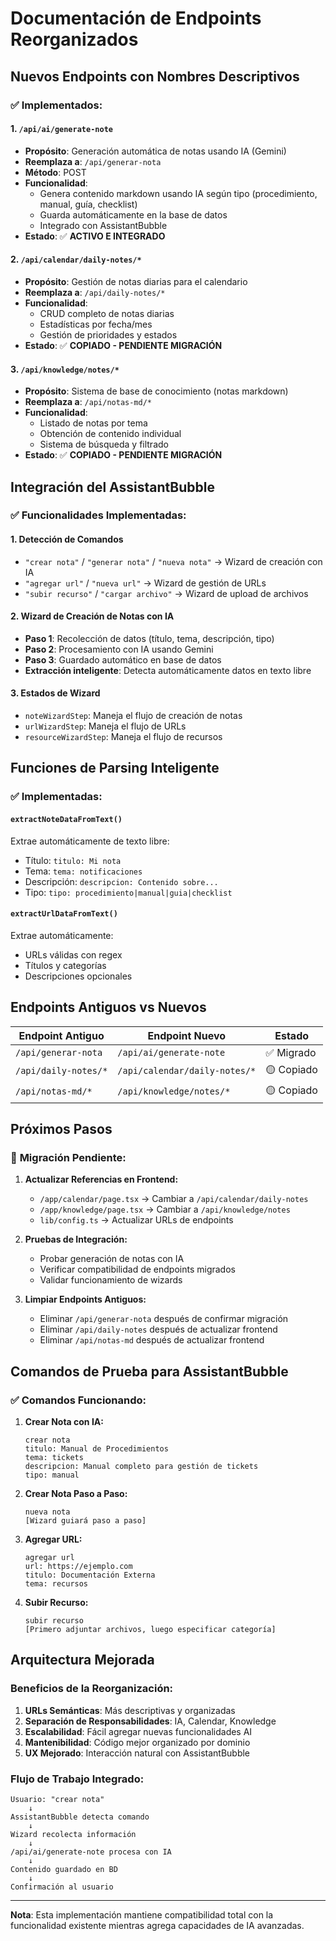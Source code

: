 # Documentación de Endpoints Reorganizados

## Nuevos Endpoints con Nombres Descriptivos

### ✅ **Implementados:**

#### 1. `/api/ai/generate-note` 
- **Propósito**: Generación automática de notas usando IA (Gemini)
- **Reemplaza a**: `/api/generar-nota`
- **Método**: POST
- **Funcionalidad**: 
  - Genera contenido markdown usando IA según tipo (procedimiento, manual, guía, checklist)
  - Guarda automáticamente en la base de datos
  - Integrado con AssistantBubble
- **Estado**: ✅ **ACTIVO E INTEGRADO**

#### 2. `/api/calendar/daily-notes/*`
- **Propósito**: Gestión de notas diarias para el calendario
- **Reemplaza a**: `/api/daily-notes/*`
- **Funcionalidad**: 
  - CRUD completo de notas diarias
  - Estadísticas por fecha/mes
  - Gestión de prioridades y estados
- **Estado**: ✅ **COPIADO - PENDIENTE MIGRACIÓN**

#### 3. `/api/knowledge/notes/*`
- **Propósito**: Sistema de base de conocimiento (notas markdown)
- **Reemplaza a**: `/api/notas-md/*`
- **Funcionalidad**:
  - Listado de notas por tema
  - Obtención de contenido individual
  - Sistema de búsqueda y filtrado
- **Estado**: ✅ **COPIADO - PENDIENTE MIGRACIÓN**

## Integración del AssistantBubble

### ✅ **Funcionalidades Implementadas:**

#### 1. **Detección de Comandos**
- `"crear nota"` / `"generar nota"` / `"nueva nota"` → Wizard de creación con IA
- `"agregar url"` / `"nueva url"` → Wizard de gestión de URLs  
- `"subir recurso"` / `"cargar archivo"` → Wizard de upload de archivos

#### 2. **Wizard de Creación de Notas con IA**
- **Paso 1**: Recolección de datos (título, tema, descripción, tipo)
- **Paso 2**: Procesamiento con IA usando Gemini
- **Paso 3**: Guardado automático en base de datos
- **Extracción inteligente**: Detecta automáticamente datos en texto libre

#### 3. **Estados de Wizard**
- `noteWizardStep`: Maneja el flujo de creación de notas
- `urlWizardStep`: Maneja el flujo de URLs
- `resourceWizardStep`: Maneja el flujo de recursos

## Funciones de Parsing Inteligente

### ✅ **Implementadas:**

#### `extractNoteDataFromText()`
Extrae automáticamente de texto libre:
- Título: `titulo: Mi nota`
- Tema: `tema: notificaciones`
- Descripción: `descripcion: Contenido sobre...`
- Tipo: `tipo: procedimiento|manual|guia|checklist`

#### `extractUrlDataFromText()`
Extrae automáticamente:
- URLs válidas con regex
- Títulos y categorías
- Descripciones opcionales

## Endpoints Antiguos vs Nuevos

| Endpoint Antiguo | Endpoint Nuevo | Estado |
|------------------|----------------|---------|
| `/api/generar-nota` | `/api/ai/generate-note` | ✅ Migrado |
| `/api/daily-notes/*` | `/api/calendar/daily-notes/*` | 🟡 Copiado |
| `/api/notas-md/*` | `/api/knowledge/notes/*` | 🟡 Copiado |

## Próximos Pasos

### 🔄 **Migración Pendiente:**

1. **Actualizar Referencias en Frontend:**
   - `/app/calendar/page.tsx` → Cambiar a `/api/calendar/daily-notes`
   - `/app/knowledge/page.tsx` → Cambiar a `/api/knowledge/notes`
   - `lib/config.ts` → Actualizar URLs de endpoints

2. **Pruebas de Integración:**
   - Probar generación de notas con IA
   - Verificar compatibilidad de endpoints migrados
   - Validar funcionamiento de wizards

3. **Limpiar Endpoints Antiguos:**
   - Eliminar `/api/generar-nota` después de confirmar migración
   - Eliminar `/api/daily-notes` después de actualizar frontend
   - Eliminar `/api/notas-md` después de actualizar frontend

## Comandos de Prueba para AssistantBubble

### ✅ **Comandos Funcionando:**

1. **Crear Nota con IA:**
   ```
   crear nota
   titulo: Manual de Procedimientos
   tema: tickets
   descripcion: Manual completo para gestión de tickets
   tipo: manual
   ```

2. **Crear Nota Paso a Paso:**
   ```
   nueva nota
   [Wizard guiará paso a paso]
   ```

3. **Agregar URL:**
   ```
   agregar url
   url: https://ejemplo.com
   titulo: Documentación Externa
   tema: recursos
   ```

4. **Subir Recurso:**
   ```
   subir recurso
   [Primero adjuntar archivos, luego especificar categoría]
   ```

## Arquitectura Mejorada

### **Beneficios de la Reorganización:**

1. **URLs Semánticas**: Más descriptivas y organizadas
2. **Separación de Responsabilidades**: IA, Calendar, Knowledge
3. **Escalabilidad**: Fácil agregar nuevas funcionalidades AI
4. **Mantenibilidad**: Código mejor organizado por dominio
5. **UX Mejorado**: Interacción natural con AssistantBubble

### **Flujo de Trabajo Integrado:**

```
Usuario: "crear nota" 
    ↓
AssistantBubble detecta comando
    ↓
Wizard recolecta información
    ↓
/api/ai/generate-note procesa con IA
    ↓
Contenido guardado en BD
    ↓
Confirmación al usuario
```

---

**Nota**: Esta implementación mantiene compatibilidad total con la funcionalidad existente mientras agrega capacidades de IA avanzadas.
